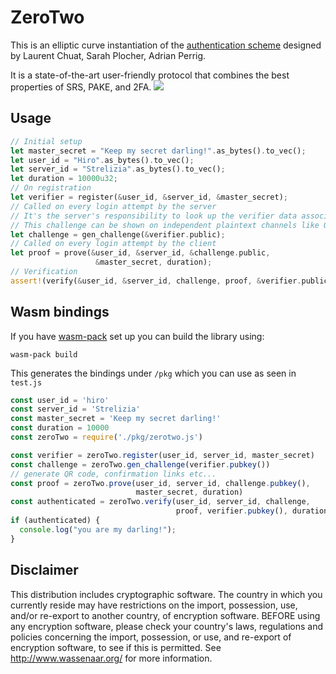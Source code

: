 # ZeroTwo

This is an elliptic curve instantiation of the [authentication scheme](https://arxiv.org/abs/1907.12398v1) designed by Laurent Chuat, Sarah Plocher, Adrian Perrig.

It is a state-of-the-art user-friendly protocol that combines the best properties of SRS, PAKE, and 2FA. ![](https://i.imgur.com/YNioNXq.png)

## Usage

```rust
// Initial setup
let master_secret = "Keep my secret darling!".as_bytes().to_vec();
let user_id = "Hiro".as_bytes().to_vec();
let server_id = "Strelizia".as_bytes().to_vec();
let duration = 10000u32;
// On registration
let verifier = register(&user_id, &server_id, &master_secret);
// Called on every login attempt by the server
// It's the server's responsibility to look up the verifier data associated with a user
// This challenge can be shown on independent plaintext channels like QR codes
let challenge = gen_challenge(&verifier.public);
// Called on every login attempt by the client
let proof = prove(&user_id, &server_id, &challenge.public,
				   &master_secret, duration);
// Verification
assert!(verify(&user_id, &server_id, challenge, proof, &verifier.public, duration));
```

## Wasm bindings

If you have [wasm-pack](https://rustwasm.github.io/wasm-pack/) set up you can build the library using:

`wasm-pack build`

This generates the bindings under `/pkg` which you can use as seen in `test.js`

```javascript	
const user_id = 'hiro'
const server_id = 'Strelizia'
const master_secret = 'Keep my secret darling!'
const duration = 10000
const zeroTwo = require('./pkg/zerotwo.js')

const verifier = zeroTwo.register(user_id, server_id, master_secret)
const challenge = zeroTwo.gen_challenge(verifier.pubkey())
// generate QR code, confirmation links etc...
const proof = zeroTwo.prove(user_id, server_id, challenge.pubkey(),
                            master_secret, duration)
const authenticated = zeroTwo.verify(user_id, server_id, challenge,
                                     proof, verifier.pubkey(), duration)
if (authenticated) {
  console.log("you are my darling!");
}
```

## Disclaimer

This distribution includes cryptographic software. The country in  which you currently reside may have restrictions on the import,  possession, use, and/or re-export to another country, of encryption  software. BEFORE using any encryption software, please check your  country's laws, regulations and policies concerning the import,  possession, or use, and re-export of encryption software, to see if this is permitted. See http://www.wassenaar.org/ for more information.